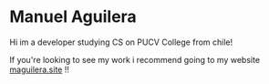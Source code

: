 # Manuel Aguilera
Hi im a developer studying CS on PUCV College from chile!


If you're looking to see my work i recommend going to my website [maguilera.site](maguilera.site) !!

